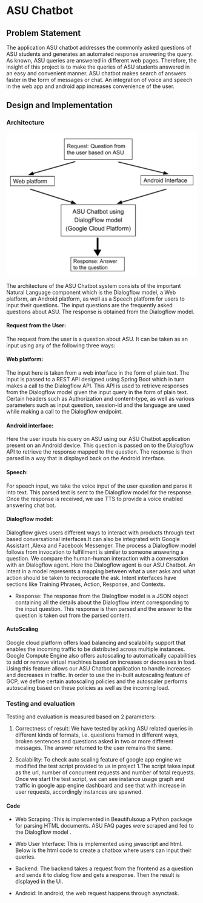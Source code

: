 # ASU Chatbot

## Problem Statement

The application ASU chatbot addresses the commonly asked questions of ASU students and generates an automated response answering the query. As known, ASU queries are answered in different web pages. Therefore, the insight of this project is to make the queries of ASU students answered in an easy and convenient manner. ASU chatbot makes search of answers faster in the form of messages or chat. An integration of voice and speech in the web app and android app increases convenience of the user. 

## Design and Implementation

### Architecture

![Architecture of ASU Chatbot](arch.PNG)

The architecture of the ASU Chatbot system consists of the important Natural Language component which is the Dialogflow model, a Web platform, an Android platform, as well as a Speech platform for users to input their questions. The input questions are the frequently asked questions about ASU. The response is obtained from the Dialogflow model.

#### Request from the User:
The request from the user is a question about ASU. It can be taken as an input using any of  the following three ways:

#### Web platform: 
The input here is taken from a web interface in the form of plain text. The input is passed to a REST API designed using Spring Boot which in turn makes a call to the Dialogflow API. This API is used to retrieve responses from the Dialogflow model given the input query in the form of plain text. Certain headers such as Authorization and content-type, as well as various parameters such as input question, session-id and the language are used while making a call to the Dialogflow endpoint. 

#### Android interface: 
Here the user inputs his query on ASU using our ASU Chatbot application present on an Android device. This question is passed on to the Dialogflow API to retrieve the response mapped to the question. The response is then parsed in a way that is displayed back on the Android interface.

#### Speech: 
For speech input, we take the voice input of the user question and parse it into text. This parsed text is sent to the Dialogflow model for the response. Once the response is received, we use TTS to provide a voice enabled answering chat bot.

#### Dialogflow model: 
Dialogflow gives users different ways to interact with products through text based conversational interfaces.It can also be integrated with Google Assistant ,Alexa and Facebook Messenger. The process a Dialogflow model follows from invocation to fulfillment is similar to someone answering a question. We compare the human-human interaction with a conversation with an Dialogflow agent. Here the Dialogflow agent is our ASU Chatbot. An intent in a model represents a mapping between what a user asks and what action should be taken to reciprocate the ask. Intent interfaces have sections like Training Phrases, Action, Response, and Contexts. 

* Response: The response from the Dialogflow model is a JSON object containing all the details about the Dialogflow intent corresponding to the input question. This response is then parsed and the answer to the question is taken out from the parsed content.

#### AutoScaling

Google cloud platform offers load balancing and scalability support that enables the incoming traffic to be distributed across multiple instances. Google Compute Engine also offers autoscaling to automatically capabilities to add or remove virtual machines based on increases or decreases in load. Using this feature allows our ASU Chatbot application to handle increases and decreases in traffic. In order to use the in-built autoscaling feature of GCP, we define certain autoscaling policies and the autoscaler performs autoscaling based on these policies as well as the incoming load.

### Testing and evaluation

Testing and evaluation is measured based on 2 parameters:
1. Correctness of result: 
We have tested by asking ASU related queries in different kinds of formats, i.e. questions framed in different ways, broken sentences and questions asked in two or more different messages. The answer returned to the user remains the same. 

2.   Scalability:
To check auto scaling feature of google app engine we modified the test script provided to us in project 1.The script takes input as the url, number of concurrent requests and number of total requests. Once we start the test script, we can see instance usage graph and traffic in google app engine dashboard and see that with increase in user requests, accordingly instances are spawned.

#### Code 

* Web Scraping :This is implemented in Beautifulsoup a Python package for parsing HTML documents. ASU FAQ pages were scraped and fed to the Dialogflow  model .

* Web User Interface: This is implemented using javascript and html. Below is the html code to create a chatbox where users can input their queries.
           
* Backend:
The backend takes a request from the frontend as a question and sends it to dialog flow and gets a response. Then the result is displayed in the UI. 

* Android: 
In android, the web request happens through asynctask.

